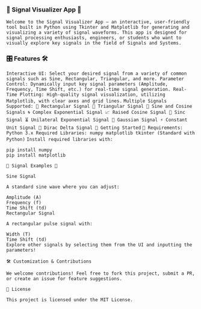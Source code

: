### 📡 Signal Visualizer App 🎨
``
Welcome to the Signal Visualizer App — an interactive, user-friendly tool built in Python using Tkinter and Matplotlib for generating and visualizing a variety of signal waveforms. This app is designed for signal processing enthusiasts, engineers, or students who want to visually explore key signals in the field of Signals and Systems.
``
### 🎛️ Features 🛠️
``
Interactive UI: Select your desired signal from a variety of common signals such as Sine, Rectangular, Triangular, and more.
Parameter Control: Dynamically input key signal parameters (Amplitude, Frequency, Time Shift, etc.) for real-time signal generation.
Real-Time Plotting: High-quality signal visualization, utilizing Matplotlib, with clear axes and grid lines.
``
``
Multiple Signals Supported:
📐 Rectangular Signal
🔺 Triangular Signal
🌊 Sine and Cosine Signals
🌀 Complex Exponential Signal
📈 Raised Cosine Signal
📡 Sinc Signal
⏳ Unilateral Exponential Signal
🎯 Gaussian Signal
⚡ Constant Unit Signal
🎯 Dirac Delta Signal
🚀 Getting Started
``
``
🧰 Requirements:
Python 3.x
Required Libraries:
numpy
matplotlib
tkinter (Standard with Python)
``
``
Install required libraries with:
``
```
pip install numpy
pip install matplotlib
```
```
🎨 Signal Examples 🌟

Sine Signal

A standard sine wave where you can adjust:

Amplitude (A)
Frequency (f)
Time Shift (td)
Rectangular Signal

A rectangular pulse signal with:

Width (T)
Time Shift (td)
Explore other signals by selecting them from the UI and inputting the parameters!
```
```
🛠️ Customization & Contributions

We welcome contributions! Feel free to fork this project, submit a PR, or create an issue for feature suggestions.

📄 License

This project is licensed under the MIT License.
```
